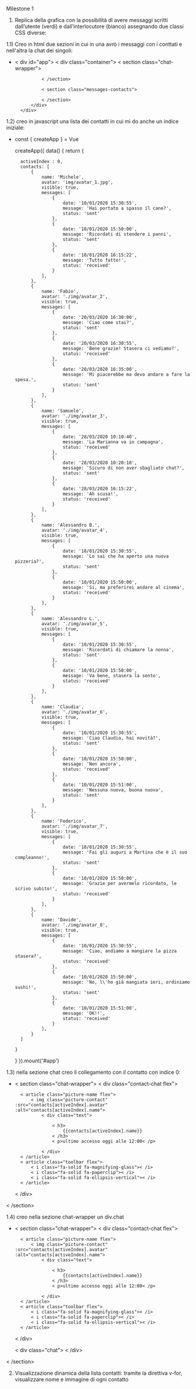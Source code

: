 Milestone 1

1) Replica della grafica con la possibilità di avere messaggi scritti dall’utente (verdi) e dall’interlocutore (bianco) assegnando due classi CSS diverse:

1.1) Creo in html due sezioni in cui in una avrò i messaggi con i conttati e nell'altra la chat dei singoli:

- < div id="app">
            < div class="container">
                < section class="chat-wrapper">
                    

                < /section>

                < section class="messages-contacts">

                < /section>
            </div>
        </div>

1.2) creo in javascript una lista dei contatti in cui mi do anche un indice iniziale:

- const { createApp } = Vue

  createApp({
    data() {
      return {

        activeIndex : 0,
        contacts: [
            {
                name: 'Michele',
                avatar: 'img/avatar_1.jpg',
                visible: true,
                messages: [
                    {
                        date: '10/01/2020 15:30:55',
                        message: 'Hai portato a spasso il cane?',
                        status: 'sent'
                    },
                    {
                        date: '10/01/2020 15:50:00',
                        message: 'Ricordati di stendere i panni',
                        status: 'sent'
                    },
                    {
                        date: '10/01/2020 16:15:22',
                        message: 'Tutto fatto!',
                        status: 'received'
                    }
                ],
            },
            {
                name: 'Fabio',
                avatar: './img/avatar_2',
                visible: true,
                messages: [
                    {
                        date: '20/03/2020 16:30:00',
                        message: 'Ciao come stai?',
                        status: 'sent'
                    },
                    {
                        date: '20/03/2020 16:30:55',
                        message: 'Bene grazie! Stasera ci vediamo?',
                        status: 'received'
                    },
                    {
                        date: '20/03/2020 16:35:00',
                        message: 'Mi piacerebbe ma devo andare a fare la spesa.',
                        status: 'sent'
                    }
                ],
            },
            {
                name: 'Samuele',
                avatar: './img/avatar_3',
                visible: true,
                messages: [
                    {
                        date: '28/03/2020 10:10:40',
                        message: 'La Marianna va in campagna',
                        status: 'received'
                    },
                    {
                        date: '28/03/2020 10:20:10',
                        message: 'Sicuro di non aver sbagliato chat?',
                        status: 'sent'
                    },
                    {
                        date: '28/03/2020 16:15:22',
                        message: 'Ah scusa!',
                        status: 'received'
                    }
                ],
            },
            {
                name: 'Alessandro B.',
                avatar: './img/avatar_4',
                visible: true,
                messages: [
                    {
                        date: '10/01/2020 15:30:55',
                        message: 'Lo sai che ha aperto una nuova pizzeria?',
                        status: 'sent'
                    },
                    {
                        date: '10/01/2020 15:50:00',
                        message: 'Si, ma preferirei andare al cinema',
                        status: 'received'
                    }
                ],
            },
            {
                name: 'Alessandro L.',
                avatar: './img/avatar_5',
                visible: true,
                messages: [
                    {
                        date: '10/01/2020 15:30:55',
                        message: 'Ricordati di chiamare la nonna',
                        status: 'sent'
                    },
                    {
                        date: '10/01/2020 15:50:00',
                        message: 'Va bene, stasera la sento',
                        status: 'received'
                    }
                ],
            },
            {
                name: 'Claudia',
                avatar: './img/avatar_6',
                visible: true,
                messages: [
                    {
                        date: '10/01/2020 15:30:55',
                        message: 'Ciao Claudia, hai novità?',
                        status: 'sent'
                    },
                    {
                        date: '10/01/2020 15:50:00',
                        message: 'Non ancora',
                        status: 'received'
                    },
                    {
                        date: '10/01/2020 15:51:00',
                        message: 'Nessuna nuova, buona nuova',
                        status: 'sent'
                    }
                ],
            },
            {
                name: 'Federico',
                avatar: './img/avatar_7',
                visible: true,
                messages: [
                    {
                        date: '10/01/2020 15:30:55',
                        message: 'Fai gli auguri a Martina che è il suo compleanno!',
                        status: 'sent'
                    },
                    {
                        date: '10/01/2020 15:50:00',
                        message: 'Grazie per avermelo ricordato, le scrivo subito!',
                        status: 'received'
                    }
                ],
            },
            {
                name: 'Davide',
                avatar: './img/avatar_8',
                visible: true,
                messages: [
                    {
                        date: '10/01/2020 15:30:55',
                        message: 'Ciao, andiamo a mangiare la pizza stasera?',
                        status: 'received'
                    },
                    {
                        date: '10/01/2020 15:50:00',
                        message: 'No, l\'ho già mangiata ieri, ordiniamo sushi!',
                        status: 'sent'
                    },
                    {
                        date: '10/01/2020 15:51:00',
                        message: 'OK!!',
                        status: 'received'
                    }
                ],
            }
        ]
        
      }
    }
  }).mount('#app')

1.3) nella sezione chat creo il collegamento con il contatto con indice 0:

- < section class="chat-wrapper">
    < div class="contact-chat flex">
                        
        < article class="picture-name flex">
            < img class="picture-contact" :src="contacts[activeIndex].avatar" :alt="contacts[activeIndex].name">
                < div class="text">
    
                    < h3>
                        {{contacts[activeIndex].name}}
                    < /h3>
                    < p>ultimo accesso oggi alle 12:00< /p>
    
                < /div>
        < /article>
        < article class="toolbar flex">
            < i class="fa-solid fa-magnifying-glass">< /i>
            < i class="fa-solid fa-paperclip">< /i>
            < i class="fa-solid fa-ellipsis-vertical">< /i>
        < /article>
                       
    < /div>
    
 < /section>

1.4) creo nella sezione chat-wrapper un div.chat

- < section class="chat-wrapper">
    < div class="contact-chat flex">
                        
        < article class="picture-name flex">
            < img class="picture-contact" :src="contacts[activeIndex].avatar" :alt="contacts[activeIndex].name">
                < div class="text">
    
                    < h3>
                        {{contacts[activeIndex].name}}
                    < /h3>
                    < p>ultimo accesso oggi alle 12:00< /p>
    
                < /div>
        < /article>
        < article class="toolbar flex">
            < i class="fa-solid fa-magnifying-glass">< /i>
            < i class="fa-solid fa-paperclip">< /i>
            < i class="fa-solid fa-ellipsis-vertical">< /i>
        < /article>
                       
    < /div>

    < div class="chat">
    < /div>
    
 < /section>

2) Visualizzazione dinamica della lista contatti: tramite la direttiva v-for, visualizzare nome e immagine di ogni contatto

                    